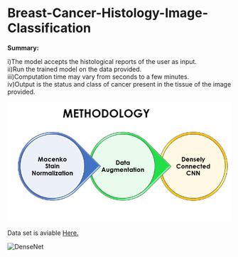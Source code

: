 # Breast-Cancer-Histology-Image-Classification
**Summary:**

i)The model accepts the histological reports of the user as input.                                                                        
ii)Run the trained model on the data provided.                                                                                             
iii)Computation time may vary from seconds to a few minutes.                                                                              
iv)Output is the status and class of cancer present in the tissue of the image provided.                                                   

![Methodology](/Image/Methods.PNG)


Data set is aviable [Here.](https://rdm.inesctec.pt/dataset/nis-2017-003)

![DenseNet](https://github.com/PranabNandy/Breast-Cancer-Histology-Image-Classification/tree/master/Image/DenseNet.PNG)
